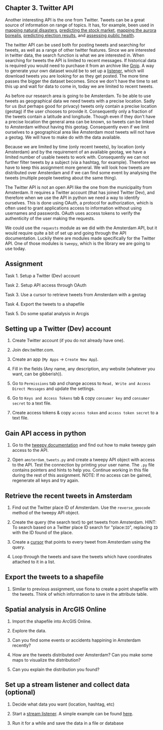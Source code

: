 ## Chapter 3. Twitter API

Another interesting API is the one from Twitter. Tweets can be a great source of information on range of topics. It has, for example, been used in [mapping natural disasters](http://www.ra.ethz.ch/CDStore/www2010/www/p851.pdf), [predicting the stock market](https://arxiv.org/pdf/1010.3003&), [mapping the aurora borealis](http://onlinelibrary.wiley.com/doi/10.1002/2015GL063709/full), [predicting election results](https://www.aaai.org/ocs/index.php/ICWSM/ICWSM10/paper/viewFile/1441/1852), and [assessing public health](https://www.aaai.org/ocs/index.php/ICWSM/ICWSM11/paper/viewFile/2880/3264).

The twitter API can be used both for posting tweets and searching for tweets, as well as a range of other twitter features. Since we are interested in twitter data, the search function is what we are interested in. When searching for tweets the API is limited to recent messages. If historical data is required you would need to purchase it from an archive like [Gnip](https://gnip.com/historical/). A way to generate your own dataset would be to set up a [listener](http://tweepy.readthedocs.io/en/v3.5.0/streaming_how_to.html), which will download tweets you are looking for as they get posted. The more time passes the bigger the dataset becomes. Since we don't have the time to set this up and wait for data to come in, today we are limited to recent tweets.

As before our research area is going to be Amsterdam. To be able to use tweets as geographical data we need tweets with a precise location. Sadly for us (but perhaps good for privacy) tweets only contain a precise location (geotag) if the user chooses to provide it. Consequently only a fraction of the tweets contain a latitude and longitude. Though even if they don't have a precise location the general area can be known, so tweets can be linked to Amsterdam without having this geotag. Consequently even if we limit ourselves to a geographical area like Amsterdam most tweets will not have a geotag. We will have to make do with the data available.

Because we are limited by time (only recent tweets), by location (only Amsterdam) and by the requirement of an available geotag, we have a limited number of usable tweets to work with. Consequently we can not further filter tweets by a subject (via a hashtag, for example). Therefore we have to keep this assignment more general. We will look how tweets are distributed over Amsterdam and if we can find some event by analysing the tweets (multiple people tweeting about the same thing).

The Twitter API is not an open API like the one from the municipality from Amsterdam. It requires a Twitter account (that has joined Twitter Dev), and therefore when we use the API in python we need a way to identify ourselves. This is done using OAuth, a protocol for authorization, which is often used to grant applications access to information without using usernames and passwords. OAuth uses access tokens to verify the authenticity of the user making the requests.

We could use the `requests` module as we did with the Amsterdam API, but it would require quite a bit of set up and going through the API documentation. Luckily there are modules made specifically for the Twitter API. One of those modules is `tweepy`, which is the library we are going to use today.

## Assignment

Task 1. Setup a Twitter (Dev) account

Task 2. Setup API access through OAuth

Task 3. Use a cursor to retrieve tweets from Amsterdam with a geotag

Task 4. Export the tweets to a shapefile

Task 5. Do some spatial analysis in Arcgis

## Setting up a Twitter (Dev) account

1. Create Twitter account (if you do not already have one).

2. Join dev.twitter.com.

3. Create an app (`My Apps` -> `Create New App`).

4. Fill in the fields (Any name, any description, any website (whatever you want, can be gibberish)).

5. Go to `Permissions` tab and change access to `Read, Write and Access Direct Messages` and update the settings.

6. Go to `Keys and Access Tokens` tab & copy `consumer key` and `consumer secret` to a text file.

7. Create access tokens & copy `access token` and `access token secret` to a text file.

## Gain API access in python

1. Go to the [tweepy documentation](http://tweepy.readthedocs.io) and find out how to make tweepy gain access to the API.

2. Open `amsterdam_tweets.py` and create a tweepy API object with access to the API. Test the connection by printing your user name. The `.py` file contains pointers and hints to help you. Continue working in this file during the rest of this assignment. NOTE: If no access can be gained, regenerate all keys and try again.

## Retrieve the recent tweets in Amsterdam

1. Find out the Twitter place ID of Amsterdam. Use the `reverse_geocode` method of the tweepy API object. 

2. Create the query (the search text) to get tweets from Amsterdam. HINT: To search based on a Twitter place ID search for "place:`ID`", replacing `ID` with the ID found of the place.

3. Create a [cursor](http://tweepy.readthedocs.io/en/v3.5.0/cursor_tutorial.html) that points to every tweet from Amsterdam using the query.

4. Loop through the tweets and save the tweets which have coordinates attached to it in a list.

## Export the tweets to a shapefile

1. Similar to previous assignment, use fiona to create a point shapefile with the tweets. Think of which information to save in the attribute table.

## Spatial analysis in ArcGIS Online

1. Import the shapefile into ArcGIS Online.

2. Explore the data.

3. Can you find some events or accidents happining in Amsterdam recently?

4. How are the tweets distributed over Amsterdam? Can you make some maps to visualize the distribution?

5. Can you explain the distribution you found?

## Set up a stream listener and collect data (optional)

1. Decide what data you want (location, hashtag, etc)

2. Start a [stream listener](http://tweepy.readthedocs.io/en/v3.5.0/streaming_how_to.html). A simple example can be found [here](https://github.com/tweepy/tweepy/blob/master/examples/streaming.py).

3. Run it for a while and save the data in a file or database
